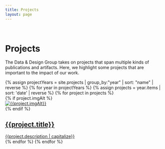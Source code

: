 ```yaml
---
title: Projects
layout: page
---
```


<div class="pure-g">
  <div class="pure-u-md-1-12">
  &nbsp;
  </div>
  <div class="pure-u-1 pure-u-md-11-12">
    <h1>Projects</h1>
  </div>
</div>

<div class="pure-g">
  <div class="pure-u-1 pure-u-md-1-2">
    <p>
      The <span class="dnd">Data & Design</span> Group takes on projects that span multiple kinds of publications and artifacts. Here, we highlight some projects that are important to the impact of our work.
    </p>
  </div>
</div>

<div id="projects" class="pure-g">
    {% assign projectYears = site.projects | group_by:"year" | sort: "name" | reverse %}
    {% for year in projectYears %}
      {% assign projects = year.items | sort: 'date' | reverse %}
      {% for project in projects %}
        <div class="pure-u-1 pure-u-md-1-2 project">
            {% if project.imgAlt %}
              <div class="monotone">
                <a href="/projects/{{project.slug}}"><img src="/imgs/thumbs/{{project.key}}.png" alt="{{project.imgAlt}}" /></a>
              </div>
            {% endif %}
            <a href="/projects/{{project.slug}}"><h2>{{project.title}}</h2></a>
            <a href="/projects/{{project.slug}}"><div>{{project.description | capitalize}}</div></a>
        </div>
      {% endfor %}
    {% endfor %}
</div>
